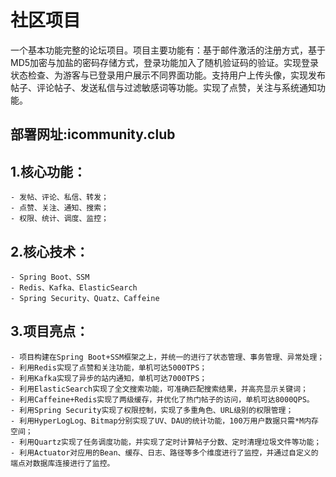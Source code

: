 # 社区项目
   一个基本功能完整的论坛项目。项目主要功能有：基于邮件激活的注册方式，基于MD5加密与加盐的密码存储方式，登录功能加入了随机验证码的验证。实现登录状态检查、为游客与已登录用户展示不同界面功能。支持用户上传头像，实现发布帖子、评论帖子、发送私信与过滤敏感词等功能。实现了点赞，关注与系统通知功能。  
## 部署网址:icommunity.club

## 1.核心功能：
    - 发帖、评论、私信、转发；
    - 点赞、关注、通知、搜索；
    - 权限、统计、调度、监控；
## 2.核心技术：
    - Spring Boot、SSM
    - Redis、Kafka、ElasticSearch
    - Spring Security、Quatz、Caffeine
## 3.项目亮点：
    - 项目构建在Spring Boot+SSM框架之上，并统一的进行了状态管理、事务管理、异常处理；
    - 利用Redis实现了点赞和关注功能，单机可达5000TPS；
    - 利用Kafka实现了异步的站内通知，单机可达7000TPS；
    - 利用ElasticSearch实现了全文搜索功能，可准确匹配搜索结果，并高亮显示关键词；
    - 利用Caffeine+Redis实现了两级缓存，并优化了热门帖子的访问，单机可达8000QPS。
    - 利用Spring Security实现了权限控制，实现了多重角色、URL级别的权限管理；
    - 利用HyperLogLog、Bitmap分别实现了UV、DAU的统计功能，100万用户数据只需*M内存空间；
    - 利用Quartz实现了任务调度功能，并实现了定时计算帖子分数、定时清理垃圾文件等功能；
    - 利用Actuator对应用的Bean、缓存、日志、路径等多个维度进行了监控，并通过自定义的端点对数据库连接进行了监控。
